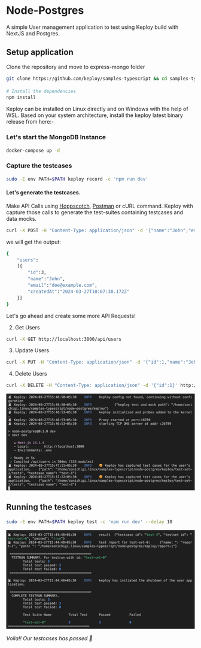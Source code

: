 # Node-Postgres

A simple User management application to test using Keploy build with NextJS and Postgres.

## Setup application
Clone the repository and move to express-mongo folder
```bash
git clone https://github.com/keploy/samples-typescript && cd samples-typescript/nextjs-postgres

# Install the dependencies
npm install
```

Keploy can be installed on Linux directly and on Windows with the help of WSL. Based on your system architecture, install the keploy latest binary release from here:-
### Let's start the MongoDB Instance
```zsh
docker-compose up -d
```

### Capture the testcases

```bash
sudo -E env PATH=$PATH keploy record -c 'npm run dev'
```

#### Let's generate the testcases.
Make API Calls using [Hoppscotch](https://hoppscotch.io), [Postman](https://postman.com) or cURL command. Keploy with capture those calls to generate the test-suites containing testcases and data mocks.

```bash
curl -X POST -H "Content-Type: application/json" -d '{"name":"John","email":"doe@example.com"}' http://localhost:3000/api/users
```

we will get the output:

```bash
{
    "users":
    [{
        "id":3,
        "name":"John",
        "email":"doe@example.com",
        "createdAt":"2024-03-27T10:07:30.172Z"
    }]
}
```

Let's go ahead and create some more API Requests!

2. Get Users

```bash
curl -X GET http://localhost:3000/api/users
```

3. Update Users

```bash
curl -X PUT -H "Content-Type: application/json" -d '{"id":1,"name":"John Deo","email":"updated@example.com"}' http://localhost:3000/api/users
```

4. Delete Users

```bash
curl -X DELETE -H "Content-Type: application/json" -d '{"id":1}' http://localhost:3000/api/users
```

![TestCase](./img/record.png)


## Running the testcases

```bash
sudo -E env PATH=$PATH keploy test -c 'npm run dev' --delay 10
```

![Testrun](./img/test.png)

*Voila!! Our testcases has passed 🌟*